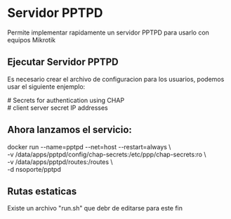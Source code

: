# Servidor PPTPD 

Permite implementar rapidamente un servidor PPTPD para usarlo con equipos Mikrotik

## Ejecutar Servidor PPTPD

Es necesario crear el archivo de configuracion para los usuarios, podemos usar el siguiente enjemplo:

\# Secrets for authentication using CHAP </br>
\# client	server	secret			IP addresses


## Ahora lanzamos el servicio:

docker run --name=pptpd --net=host --restart=always \\ </br>
-v /data/apps/pptpd/config/chap-secrets:/etc/ppp/chap-secrets:ro \\ </br>
-v /data/apps/pptpd/routes:/routes \\ </br>
-d nsoporte/pptpd

## Rutas estaticas 

Existe un archivo "run.sh" que debr de editarse para este fin